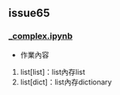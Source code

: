 ## issue65
### [_complex.ipynb](./_complex.ipynb)

* 作業內容
1. list[list]：list內存list
2. list[dict]：list內存dictionary